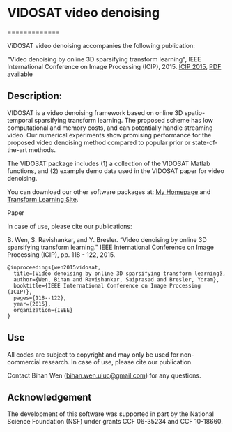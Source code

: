 # VIDOSAT video denoising
=============

ViDOSAT video denoising accompanies the following publication: 

"Video denoising by online 3D sparsifying transform learning", IEEE International Conference on Image Processing (ICIP), 2015. [ICIP 2015](http://ieeexplore.ieee.org/abstract/document/7350771/), [PDF available](http://transformlearning.csl.illinois.edu/assets/Bihan/ConferencePapers/BihanSaiICIP2015VIDOLSAT.pdf)

Description:
-----

VIDOSAT is a video denoising framework based on online 3D spatio-temporal sparsifying transform learning. The proposed scheme has low computational and memory costs, and can potentially handle streaming video. Our numerical experiments show promising performance for the proposed video denoising method compared to popular prior or state-of-the-art methods.

The VIDOSAT package includes (1) a collection of the VIDOSAT Matlab functions, and (2) example demo data used in the VIDOSAT paper for video denoising.

You can download our other software packages at: [My Homepage](http://web.engr.illinois.edu/~bwen3/) and [Transform Learning Site](http://transformlearning.csl.illinois.edu/).

Paper

In case of use, please cite our publications:

B. Wen, S. Ravishankar, and Y. Bresler. “Video denoising by online 3D sparsifying transform learning." IEEE International Conference on Image Processing (ICIP), pp. 118 - 122, 2015.

```
@inproceedings{wen2015vidosat,
  title={Video denoising by online 3D sparsifying transform learning},
  author={Wen, Bihan and Ravishankar, Saiprasad and Bresler, Yoram},
  booktitle={IEEE International Conference on Image Processing (ICIP)},
  pages={118--122},
  year={2015},
  organization={IEEE}
}
```

Use
---
All codes are subject to copyright and may only be used for non-commercial research. In case of use, please cite our publication.

Contact Bihan Wen (bihan.wen.uiuc@gmail.com) for any questions.

Acknowledgement
---
The development of this software was supported in part by the National Science Foundation (NSF) under grants CCF 06-35234 and CCF 10-18660.
